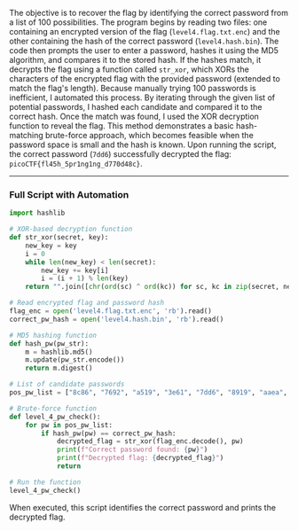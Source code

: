 The objective is to recover the flag by identifying the correct password from a list of 100 possibilities. The program begins by reading two files: one containing an encrypted version of the flag (`level4.flag.txt.enc`) and the other containing the hash of the correct password (`level4.hash.bin`). The code then prompts the user to enter a password, hashes it using the MD5 algorithm, and compares it to the stored hash. If the hashes match, it decrypts the flag using a function called `str_xor`, which XORs the characters of the encrypted flag with the provided password (extended to match the flag's length). Because manually trying 100 passwords is inefficient, I automated this process. By iterating through the given list of potential passwords, I hashed each candidate and compared it to the correct hash. Once the match was found, I used the XOR decryption function to reveal the flag. This method demonstrates a basic hash-matching brute-force approach, which becomes feasible when the password space is small and the hash is known. Upon running the script, the correct password (`7dd6`) successfully decrypted the flag: `picoCTF{fl45h_5pr1ng1ng_d770d48c}`.

---

### Full Script with Automation

```python
import hashlib

# XOR-based decryption function
def str_xor(secret, key):
    new_key = key
    i = 0
    while len(new_key) < len(secret):
        new_key += key[i]
        i = (i + 1) % len(key)
    return "".join([chr(ord(sc) ^ ord(kc)) for sc, kc in zip(secret, new_key)])

# Read encrypted flag and password hash
flag_enc = open('level4.flag.txt.enc', 'rb').read()
correct_pw_hash = open('level4.hash.bin', 'rb').read()

# MD5 hashing function
def hash_pw(pw_str):
    m = hashlib.md5()
    m.update(pw_str.encode())
    return m.digest()

# List of candidate passwords
pos_pw_list = ["8c86", "7692", "a519", "3e61", "7dd6", "8919", "aaea", "f34b", "d9a2", "39f7", "626b", "dc78", "2a98", "7a85", "cd15", "80fa", "8571", "2f8a", "2ca6", "7e6b", "9c52", "7423", "a42c", "7da0", "95ab", "7de8", "6537", "ba1e", "4fd4", "20a0", "8a28", "2801", "2c9a", "4eb1", "22a5", "c07b", "1f39", "72bd", "97e9", "affc", "4e41", "d039", "5d30", "d13f", "c264", "c8be", "2221", "37ea", "ca5f", "fa6b", "5ada", "607a", "e469", "5681", "e0a4", "60aa", "d8f8", "8f35", "9474", "be73", "ef80", "ea43", "9f9e", "77d7", "d766", "55a0", "dc2d", "a970", "df5d", "e747", "dc69", "cc89", "e59a", "4f68", "14ff", "7928", "36b9", "eac6", "5c87", "da48", "5c1d", "9f63", "8b30", "5534", "2434", "4a82", "d72c", "9b6b", "73c5", "1bcf", "c739", "6c31", "e138", "9e77", "ace1", "2ede", "32e0", "3694", "fc92", "a7e2"]

# Brute-force function
def level_4_pw_check():
    for pw in pos_pw_list:
        if hash_pw(pw) == correct_pw_hash:
            decrypted_flag = str_xor(flag_enc.decode(), pw)
            print(f"Correct password found: {pw}")
            print(f"Decrypted flag: {decrypted_flag}")
            return

# Run the function
level_4_pw_check()
```

When executed, this script identifies the correct password and prints the decrypted flag.
